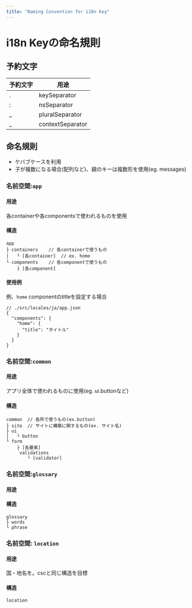 ```yaml
---
title: "Naming Convention for i18n Key"
---
```

# i18n Keyの命名規則
## 予約文字
|予約文字|用途|
|---|---|
|.|keySeparator|
|:|nsSeparator|
|_|pluralSeparator|
|_|contextSeparator|

## 命名規則
- ケバブケースを利用
- 子が複数になる場合(配列など)、親のキーは複数形を使用(eg. messages)
### 名前空間:`app`
#### 用途
各containerや各componentsで使われるものを使用

#### 構造
```
app
├ containers	// 各containerで使うもの
│   └ [各container]  // ex. home
└ components	// 各componentで使うもの
    ├ [各component]
```
#### 使用例
例、`home` componentのtitleを設定する場合


```
// ./src/locales/ja/app.json
{
  "components": {
    "home": {
      "title": "タイトル"
    }
  }
}
```
### 名前空間:`common`
#### 用途
アプリ全体で使われるものに使用(eg. ui.buttonなど)
#### 構造
```
common	// 各所で使うもの(ex.button)
├ site	// サイトに構築に関するもの(ex. サイト名)
├ ui
│   └ button
└ form
    ├ [各要素]
     validations 
        └ [validator]
```
### 名前空間:`glossary`
#### 用途
#### 構造
```
glossary
├ words
└ phrase
```
### 名前空間: `location`
#### 用途
国・地名を。cscと同じ構造を目標
#### 構造
```
location
```